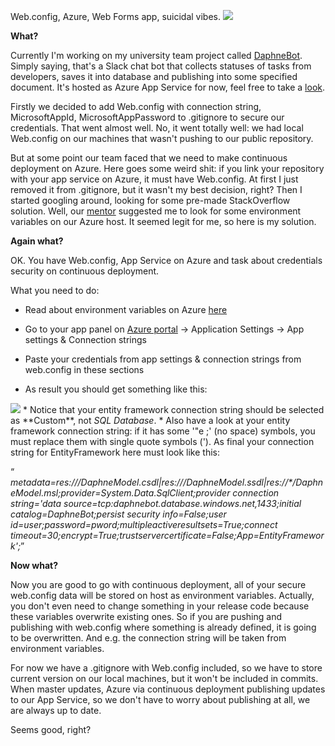 Web.config, Azure, Web Forms app, suicidal vibes.
<img src = "https://static.spiceworks.com/shared/post/0003/6524/IMG_ThePush_2014-0505_SecureAllTheThings.jpg">

**What?**

Currently I'm working on my university team project called <a href = "https://github.com/d1mnewz/DaphneBot">DaphneBot</a>. Simply saying, that's a Slack chat bot that collects statuses of tasks from developers, saves it into database and publishing into some specified document.  It's hosted as Azure App Service for now, feel free to take a <a href = "http://helloteam.azurewebsites.net/">look</a>.

Firstly we decided to add Web.config with connection string, MicrosoftAppId, MicrosoftAppPassword to .gitignore to secure our credentials. That went almost well. No, it went totally well: we had local Web.config on our machines that wasn't pushing to our public repository.

But at some point our team faced that we need to make continuous deployment on Azure.
Here goes some weird shit: if you link your repository with your app service on Azure, it must have Web.config. At first I just removed it from .gitignore, but it wasn't my best decision, right? Then I started googling around, looking for some pre-made StackOverflow solution.
Well, our <a href = "https://github.com/volodymyr-mykhailyk">mentor</a> suggested me to look for some environment variables on our Azure host. It seemed legit for me, so here is my solution.


**Again what?**

OK. You have Web.config, App Service on Azure and task about credentials security on continuous deployment.

What you need to do:
* Read about environment variables on Azure <a href = "https://blogs.msdn.microsoft.com/stuartleeks/2015/08/10/azure-api-apps-configuration-with-environment-variables/">here</a>
* Go to your app panel on <a href = "portal.azure.com/#">Azure portal</a> -> Application Settings -> App settings & Connection strings
* Paste your credentials from app settings & connection strings from web.config in these sections

* As result you should get something like this:
 <img src = "http://joxi.ru/BA0OxQkCWJj82y.png"/>
* Notice that your entity framework connection string should be selected as **Custom**, not <i>SQL Database</i>.
* Also have a look at your entity framework connection string: if it has some '&quote ;' (no space) symbols, you must replace them with single quote symbols ('). As final your connection string for EntityFramework here must look like this:

<q> <i>metadata=res://*/DaphneModel.csdl|res://*/DaphneModel.ssdl|res://*/DaphneModel.msl;provider=System.Data.SqlClient;provider connection string='data source=tcp:daphnebot.database.windows.net,1433;initial catalog=DaphneBot;persist security info=False;user id=user;password=pword;multipleactiveresultsets=True;connect timeout=30;encrypt=True;trustservercertificate=False;App=EntityFramework';</i></q>


**Now what?**

Now you are good to go with continuous deployment, all of your secure web.config data will be stored on host as environment variables. Actually, you don't even need to change something in your release code because these variables overwrite existing ones. So if you are pushing and publishing with web.config where something is already defined, it is going to be overwritten. And e.g. the connection string will be taken from environment variables.

For now we have a .gitignore with Web.config included, so we have to store current version on our local machines, but it won't be included in commits. When master updates, Azure via continuous deployment publishing updates to our App Service, so we don't have to worry about publishing at all, we are always up to date.

Seems good, right?  
